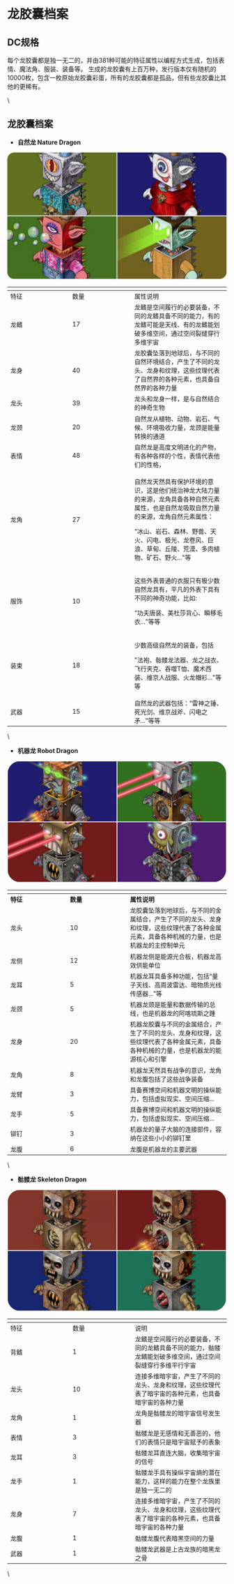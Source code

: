 # 龙胶囊档案

## DC规格

每个龙胶囊都是独一无二的，并由381种可能的特征属性以编程方式生成，包括表情、魔法角、服装、装备等。 生成的龙胶囊有上百万种，发行版本仅有随机的10000枚，包含一枚原始龙胶囊彩蛋，所有的龙胶囊都是孤品，但有些龙胶囊比其他的更稀有。

\


## **龙胶囊档案**

* **自然龙 Nature Dragon**

![自然龙胶囊](../.gitbook/assets/preview-4dc.jpg)

<table data-header-hidden><thead><tr><th width="150"></th><th width="150"></th><th width="234.8"></th></tr></thead><tbody><tr><td>特征</td><td>数量</td><td>属性说明</td></tr><tr><td>龙鳍</td><td>17</td><td>龙鳍是空间履行的必要装备，不同的龙鳍具备不同的能力，有的龙鳍可能是天线、有的龙鳍能划破多维空间，通过空间裂缝穿行多维宇宙</td></tr><tr><td>龙身</td><td>40</td><td>龙胶囊坠落到地球后，与不同的自然环境结合，产生了不同的龙头、龙身和纹理，这些纹理代表了自然界的各种元素，也具备自然界的各种力量</td></tr><tr><td>龙头</td><td>39</td><td>龙头和龙身一样，是与自然结合的神奇生物</td></tr><tr><td>龙颈</td><td>20</td><td>自然龙从植物、动物、岩石、气候、环境吸收力量，龙颈是能量转换的通道</td></tr><tr><td>表情</td><td>48</td><td>自然龙是高度文明进化的产物，有各种各样的个性，表情代表他们的性格，</td></tr><tr><td>龙角</td><td>27</td><td><p>自然龙天然具有保护环境的意识，这是他们统治神龙大陆力量的来源，龙角具备各种自然元素属性，也是自然龙吸取自然力量的来源，龙角自然元素属性：</p><p>“冰山、岩石、森林、野兽、天火、闪电、极光、龙卷风、巨浪、草甸、丘陵、荒漠、多肉植物、矿石、野火..."等</p></td></tr><tr><td>服饰</td><td>10</td><td><p>这些外表普通的衣服只有极少数自然龙具有，平凡的外表下具有不同的神奇功能，比如:</p><p>“功夫唐装、美杜莎背心、瞬移毛衣...”等等</p></td></tr><tr><td>装束</td><td>18</td><td><p>少数高级自然龙的装备，包括</p><p>"法袍、骷髅龙法器、龙之战衣、飞行夹克、吞噬T恤、魔术西装、维京人战服、火龙帽衫..."等等</p></td></tr><tr><td>武器</td><td>15</td><td>自然龙的武器包括：“雷神之锤、死光剑、维京战斧、闪电之矛...”等等</td></tr></tbody></table>

\


* **机器龙 Robot Dragon**

![](<../.gitbook/assets/robot 4p.png>)

<table data-header-hidden><thead><tr><th width="150"></th><th width="150"></th><th width="256.8"></th></tr></thead><tbody><tr><td><strong>特征</strong></td><td><strong>数量</strong></td><td><strong>属性说明</strong></td></tr><tr><td>龙头</td><td>10</td><td>龙胶囊坠落到地球后，与不同的金属结合，产生了不同的龙头、龙身和纹理，这些纹理代表了各种金属元素，具备各种机械的力量，也是机器龙的主控制单元</td></tr><tr><td>龙侧</td><td>12</td><td>机器龙侧是能源光合板，机器龙高效供能单位</td></tr><tr><td>龙耳</td><td>5</td><td>机器龙耳具备多种功能，包括“量子天线、高周波雷达、暗物质光线传感器...”等</td></tr><tr><td>龙颈</td><td>5</td><td>机器龙颈是能量和数据传输的总线，也是机器龙的阿喀琉斯之踵</td></tr><tr><td>龙身</td><td>20</td><td>机器龙胶囊与不同的金属结合，产生了不同的龙头、龙身和纹理，这些纹理代表了各种金属元素，具备各种机械的力量，也是机器龙的能源核心和引擎</td></tr><tr><td>龙角</td><td>8</td><td>机器龙天然具有战争的意识，龙角和龙腹包括了这些战争装备</td></tr><tr><td>龙臂</td><td>3</td><td>具备赛博空间和机器文明的操纵能力，包括虚拟现实、空间压缩...</td></tr><tr><td>龙手</td><td>5</td><td>具备赛博空间和机器文明的操纵能力，包括虚拟现实、空间压缩...</td></tr><tr><td>铆钉</td><td>3</td><td>机器龙的量子大脑的连接部件，容纳在这些小小的铆钉里</td></tr><tr><td>龙腹</td><td>6</td><td>龙腹是机器龙的主要武器</td></tr></tbody></table>

\


* **骷髅龙 Skeleton Dragon**

![](<../.gitbook/assets/zombie 4p.png>)

<table data-header-hidden><thead><tr><th width="150"></th><th width="150"></th><th width="235.8"></th></tr></thead><tbody><tr><td>特征</td><td>数量</td><td>说明</td></tr><tr><td>背鳍</td><td>1</td><td>龙鳍是空间履行的必要装备，不同的龙鳍具备不同的能力，骷髅龙鳍能划破多维空间，通过空间裂缝穿行多维平行宇宙</td></tr><tr><td>龙头</td><td>10</td><td>连接多维暗宇宙，产生了不同的龙头、龙身和纹理，这些纹理代表了暗宇宙的各种元素，也具备暗宇宙的各种力量</td></tr><tr><td>龙角</td><td>1</td><td>龙角是骷髅龙的暗宇宙信号发生器</td></tr><tr><td>表情</td><td>3</td><td>骷髅龙是无感情和无善恶的，他们的表情只是暗宇宙赋予的表象</td></tr><tr><td>龙耳</td><td>3</td><td>骷髅龙耳直连大脑，收集暗宇宙的信号</td></tr><tr><td>龙手</td><td>1</td><td>骷髅龙手具有操纵宇宙熵的潜在能力，这样的能力在整个龙族里是独一无二的</td></tr><tr><td>龙身</td><td>7</td><td>连接多维暗宇宙，产生了不同的龙头、龙身和纹理，这些纹理代表了暗宇宙的各种元素，也具备暗宇宙的各种力量</td></tr><tr><td>龙腹</td><td>1</td><td>骷髅龙腹代表暗黑空间的力量</td></tr><tr><td>武器</td><td>1</td><td>骷髅龙武器是上古龙族的暗黑龙之骨</td></tr></tbody></table>

\






